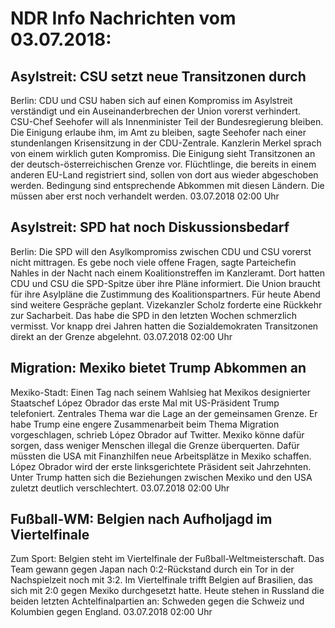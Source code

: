 # NDR Info Nachrichten vom 03.07.2018:


## Asylstreit: CSU setzt neue Transitzonen durch
Berlin: CDU und CSU haben sich auf einen Kompromiss im Asylstreit verständigt und ein Auseinanderbrechen der Union vorerst verhindert. CSU-Chef Seehofer will als Innenminister Teil der Bundesregierung bleiben. Die Einigung erlaube ihm, im Amt zu bleiben, sagte Seehofer nach einer stundenlangen Krisensitzung in der CDU-Zentrale. Kanzlerin Merkel sprach von einem wirklich guten Kompromiss. Die Einigung sieht Transitzonen an der deutsch-österreichischen Grenze vor. Flüchtlinge, die bereits in einem anderen EU-Land registriert sind, sollen von dort aus wieder abgeschoben werden. Bedingung sind entsprechende Abkommen mit diesen Ländern. Die müssen aber erst noch verhandelt werden. 03.07.2018 02:00 Uhr 

## Asylstreit: SPD hat noch Diskussionsbedarf
Berlin: Die SPD will den Asylkompromiss zwischen CDU und CSU vorerst nicht mittragen. Es gebe noch viele offene Fragen, sagte Parteichefin Nahles in der Nacht nach einem Koalitionstreffen im Kanzleramt. Dort hatten CDU und CSU die SPD-Spitze über ihre Pläne informiert. Die Union braucht für ihre Asylpläne die Zustimmung des Koalitionspartners. Für heute Abend sind weitere Gespräche geplant. Vizekanzler Scholz forderte eine Rückkehr zur Sacharbeit. Das habe die SPD in den letzten Wochen schmerzlich vermisst. Vor knapp drei Jahren hatten die Sozialdemokraten Transitzonen direkt an der Grenze abgelehnt. 03.07.2018 02:00 Uhr 

## Migration: Mexiko bietet Trump Abkommen an
Mexiko-Stadt: Einen Tag nach seinem Wahlsieg hat Mexikos designierter Staatschef López Obrador das erste Mal mit US-Präsident Trump telefoniert. Zentrales Thema war die Lage an der gemeinsamen Grenze. Er habe Trump eine engere Zusammenarbeit beim Thema Migration vorgeschlagen, schrieb López Obrador auf Twitter. Mexiko könne dafür sorgen, dass weniger Menschen illegal die Grenze überquerten. Dafür müssten die USA mit Finanzhilfen neue Arbeitsplätze in Mexiko schaffen. López Obrador wird der erste linksgerichtete Präsident seit Jahrzehnten. Unter Trump hatten sich die Beziehungen zwischen Mexiko und den USA zuletzt deutlich verschlechtert. 03.07.2018 02:00 Uhr 

## Fußball-WM: Belgien nach Aufholjagd im Viertelfinale
Zum Sport: Belgien steht im Viertelfinale der Fußball-Weltmeisterschaft. Das Team gewann gegen Japan nach 0:2-Rückstand durch ein Tor in der Nachspielzeit noch mit 3:2. Im Viertelfinale trifft Belgien auf Brasilien, das sich mit 2:0 gegen Mexiko durchgesetzt hatte. Heute stehen in Russland die beiden letzten Achtelfinalpartien an: Schweden gegen die Schweiz und Kolumbien gegen England. 03.07.2018 02:00 Uhr 
